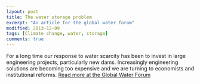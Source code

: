 ```yaml
---
layout: post
title: The water storage problem
excerpt: "An article for the global water forum"
modified: 2013-12-09
tags: [Climate change, water, storage]
comments: true
---
```


For a long time our response to water scarcity has been to invest in large engineering projects, particularly new dams. Increasingly engineering solutions are becoming too expensive and we are turning to economists and institutional reforms.
<a href="http://www.globalwaterforum.org/2013/12/09/the-water-storage-problem/">Read more at the Global Water Forum</a>
